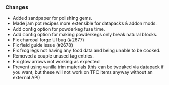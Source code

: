 ### Changes
- Added sandpaper for polishing gems.
- Made jam pot recipes more extensible for datapacks & addon mods.
- Add config option for powderkeg fuse time.
- Add config option for making powderkegs only break natural blocks.
- Fix charcoal forge UI bug (#2677)
- Fix field guide issue (#2678)
- Fix frog legs not having any food data and being unable to be cooked.
- Removed a couple unused tag entries.
- Fix glow arrows not working as expected
- Prevent using vanilla trim materials (this can be tweaked via datapack if you want, but these will not work on TFC items anyway without an external API)
